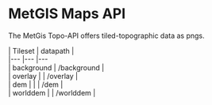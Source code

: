 # MetGIS Maps API
The MetGis Topo-API offers tiled-topographic data as pngs.



| Tileset  	|  datapath 	| 	
|---	|---	|---	
| background   	|  /background  	|   	
| overlay  	|   	| /overlay  	|   
| dem  	|   	|   	| /dem   	|   	
| worlddem  	|   	| /worlddem  	|   	

